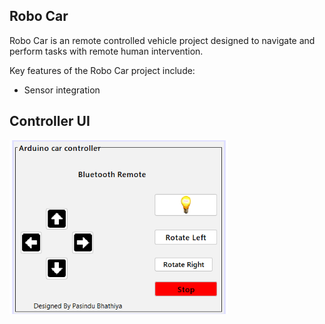 ## Robo Car

Robo Car is an remote controlled vehicle project designed to navigate and perform tasks with remote human intervention. 

Key features of the Robo Car project include:
- Sensor integration

## Controller UI
<img src="Screenshot 2025-01-01 125707.png" width="350"/>